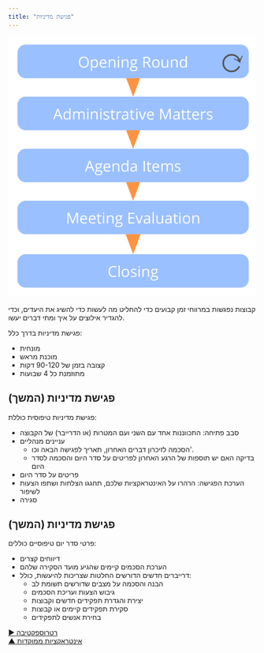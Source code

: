 ```yaml
---
title: "פגישת מדיניות"
---
```



![right,fit](img/meetings/governance-meeting.png)

קבוצות נפגשות במרווחי זמן קבועים כדי להחליט מה לעשות כדי להשיג את היעדים, וכדי להגדיר אילוצים על איך ומתי דברים יעשו.

פגישת מדיניות בדרך כלל:

- מונחית 
- מוכנת מראש 
- קצובה בזמן של 90-120 דקות
- מתוזמנת כל 4 שבועות


## פגישת מדיניות (המשך)

פגישת מדיניות טיפוסית כוללת:

- סבב פתיחה: התכווננות אחד עם השני ועם המטרות (או הדרייבר) של הקבוצה
- עניינים מנהליים 
    - הסכמה לזיכרון דברים האחרון, תאריך לפגישה הבאה וכו'.
    - בדיקה האם יש תוספות של הרגע האחרון לפריטים על סדר היום והסכמה לסדר היום
- פריטים על סדר היום 
- הערכת הפגישה: הרהרו על האינטראקציות שלכם, תחגגו הצלחות ושתפו הצעות לשיפור
- סגירה


## פגישת מדיניות (המשך)

פרטי סדר יום טיפוסיים כוללים:

- דיווחים קצרים 
- הערכת הסכמים קיימים שהגיע מועד הסקירה שלהם
- דרייברים חדשים הדורשים החלטות שצריכות להיעשות, כולל: 
    - הבנה והסכמה על מצבים שדורשים תשומת לב 
    - גיבוש הצעות ועריכת הסכמים 
    - יצירת והגדרת תפקידים חדשים וקבוצות 
    - סקירת תפקידים קיימים או קבוצות
    - בחירת אנשים לתפקידים

[&#9654; רטרוספקטיבה](retrospective.html)<br/>[&#9650; אינטראקציות ממוקדות](focused-interactions.html)

